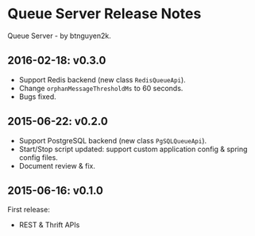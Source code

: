 Queue Server Release Notes
==========================

Queue Server - by btnguyen2k.

2016-02-18: v0.3.0
------------------

- Support Redis backend (new class `RedisQueueApi`).
- Change `orphanMessageThresholdMs` to 60 seconds.
- Bugs fixed.


2015-06-22: v0.2.0
------------------

- Support PostgreSQL backend (new class `PgSQLQueueApi`).
- Start/Stop script updated: support custom application config & spring config files.
- Document review & fix.


2015-06-16: v0.1.0
------------------
First release:

- REST & Thrift APIs
